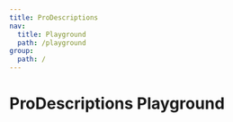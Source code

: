 ```yaml
---
title: ProDescriptions
nav:
  title: Playground
  path: /playground
group:
  path: /
---
```


# ProDescriptions Playground

<code src="../../packages/descriptions/src/demos/dynamic-descriptions.tsx"  iframe="650px"   background="#f5f5f5"  title="属性展示" />
